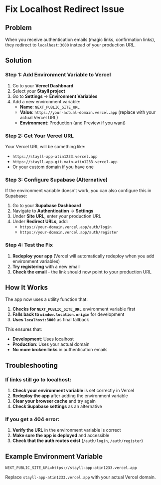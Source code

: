 # Fix Localhost Redirect Issue

## Problem
When you receive authentication emails (magic links, confirmation links), they redirect to `localhost:3000` instead of your production URL.

## Solution

### Step 1: Add Environment Variable to Vercel

1. Go to your **Vercel Dashboard**
2. Select your **Stayll project**
3. Go to **Settings** → **Environment Variables**
4. Add a new environment variable:
   - **Name**: `NEXT_PUBLIC_SITE_URL`
   - **Value**: `https://your-actual-domain.vercel.app` (replace with your actual Vercel URL)
   - **Environment**: Production (and Preview if you want)

### Step 2: Get Your Vercel URL

Your Vercel URL will be something like:
- `https://stayll-app-atin1233.vercel.app`
- `https://stayll-app-git-main-atin1233.vercel.app`
- Or your custom domain if you have one

### Step 3: Configure Supabase (Alternative)

If the environment variable doesn't work, you can also configure this in Supabase:

1. Go to your **Supabase Dashboard**
2. Navigate to **Authentication** → **Settings**
3. Under **Site URL**, enter your production URL
4. Under **Redirect URLs**, add:
   - `https://your-domain.vercel.app/auth/login`
   - `https://your-domain.vercel.app/auth/register`

### Step 4: Test the Fix

1. **Redeploy your app** (Vercel will automatically redeploy when you add environment variables)
2. **Try registering** with a new email
3. **Check the email** - the link should now point to your production URL

## How It Works

The app now uses a utility function that:
1. **Checks for `NEXT_PUBLIC_SITE_URL`** environment variable first
2. **Falls back to `window.location.origin`** for development
3. **Uses `localhost:3000`** as final fallback

This ensures that:
- **Development**: Uses localhost
- **Production**: Uses your actual domain
- **No more broken links** in authentication emails

## Troubleshooting

### If links still go to localhost:
1. **Check your environment variable** is set correctly in Vercel
2. **Redeploy the app** after adding the environment variable
3. **Clear your browser cache** and try again
4. **Check Supabase settings** as an alternative

### If you get a 404 error:
1. **Verify the URL** in the environment variable is correct
2. **Make sure the app is deployed** and accessible
3. **Check that the auth routes exist** (`/auth/login`, `/auth/register`)

## Example Environment Variable

```
NEXT_PUBLIC_SITE_URL=https://stayll-app-atin1233.vercel.app
```

Replace `stayll-app-atin1233.vercel.app` with your actual Vercel domain. 